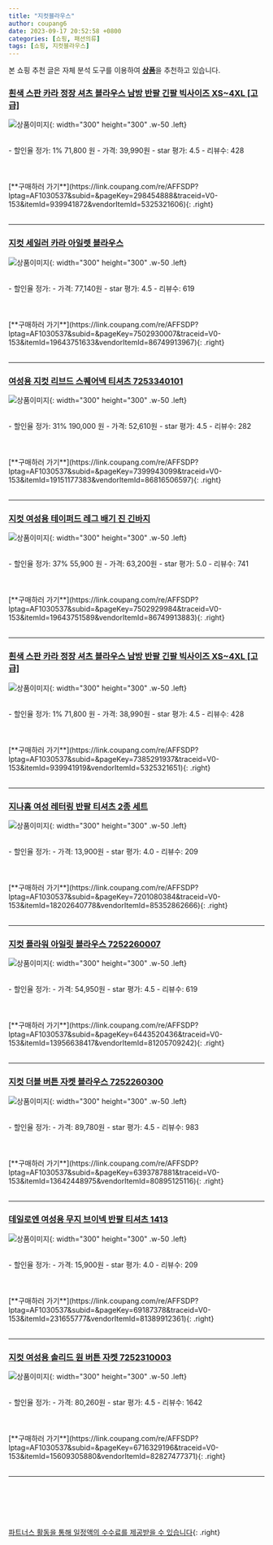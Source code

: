 ```yaml
---
title: "지컷블라우스"
author: coupang6
date: 2023-09-17 20:52:58 +0800
categories: [쇼핑, 패션의류]
tags: [쇼핑, 지컷블라우스]
---
```


본 쇼핑 추천 글은 자체 분석 도구를 이용하여 [**상품**](https://link.coupang.com/a/bao1ui)을 추천하고 있습니다.

### [흰색 스판 카라 정장 셔츠 블라우스 남방 반팔 긴팔 빅사이즈 XS~4XL [고급]](https://link.coupang.com/re/AFFSDP?lptag=AF1030537&subid=&pageKey=298454888&traceid=V0-153&itemId=939941872&vendorItemId=5325321606)

![상품이미지](https://thumbnail7.coupangcdn.com/thumbnails/remote/230x230ex/image/vendor_inventory/0980/4b578667e0162258463be3d269899cc2fbd18384bb5d7397116a8cc94d4e.png){: width="300" height="300" .w-50 .left}


<br>
- 할인율 정가: 1%  71,800   원
- 가격: 39,990원
- star 평가: 4.5
- 리뷰수: 428
<br>
<br>
<br>
<br>
[**구매하러 가기**](https://link.coupang.com/re/AFFSDP?lptag=AF1030537&subid=&pageKey=298454888&traceid=V0-153&itemId=939941872&vendorItemId=5325321606){: .right}
<br>
<br>

---

### [지컷 세일러 카라 아일렛 블라우스](https://link.coupang.com/re/AFFSDP?lptag=AF1030537&subid=&pageKey=7502930007&traceid=V0-153&itemId=19643751633&vendorItemId=86749913967)

![상품이미지](https://thumbnail7.coupangcdn.com/thumbnails/remote/230x230ex/image/retail/images/2023/08/01/11/0/fac38573-951c-4562-9d1e-01fe7deedd09.jpg){: width="300" height="300" .w-50 .left}


<br>
- 할인율 정가: 
- 가격: 77,140원
- star 평가: 4.5
- 리뷰수: 619
<br>
<br>
<br>
<br>
[**구매하러 가기**](https://link.coupang.com/re/AFFSDP?lptag=AF1030537&subid=&pageKey=7502930007&traceid=V0-153&itemId=19643751633&vendorItemId=86749913967){: .right}
<br>
<br>

---

### [여성용 지컷 리브드 스퀘어넥 티셔츠 7253340101](https://link.coupang.com/re/AFFSDP?lptag=AF1030537&subid=&pageKey=7399943099&traceid=V0-153&itemId=19151177383&vendorItemId=86816506597)

![상품이미지](https://thumbnail7.coupangcdn.com/thumbnails/remote/230x230ex/image/retail/images/2023/08/08/10/5/f5e58581-4de7-4b47-a18c-0032e7a9f4b1.jpg){: width="300" height="300" .w-50 .left}


<br>
- 할인율 정가: 31%  190,000   원
- 가격: 52,610원
- star 평가: 4.5
- 리뷰수: 282
<br>
<br>
<br>
<br>
[**구매하러 가기**](https://link.coupang.com/re/AFFSDP?lptag=AF1030537&subid=&pageKey=7399943099&traceid=V0-153&itemId=19151177383&vendorItemId=86816506597){: .right}
<br>
<br>

---

### [지컷 여성용 테이퍼드 레그 배기 진 긴바지](https://link.coupang.com/re/AFFSDP?lptag=AF1030537&subid=&pageKey=7502929984&traceid=V0-153&itemId=19643751589&vendorItemId=86749913883)

![상품이미지](https://thumbnail9.coupangcdn.com/thumbnails/remote/230x230ex/image/retail/images/2023/08/01/11/7/7149579d-a509-47cb-8e41-0282d9fa5a4b.jpg){: width="300" height="300" .w-50 .left}


<br>
- 할인율 정가: 37%  55,900   원
- 가격: 63,200원
- star 평가: 5.0
- 리뷰수: 741
<br>
<br>
<br>
<br>
[**구매하러 가기**](https://link.coupang.com/re/AFFSDP?lptag=AF1030537&subid=&pageKey=7502929984&traceid=V0-153&itemId=19643751589&vendorItemId=86749913883){: .right}
<br>
<br>

---

### [흰색 스판 카라 정장 셔츠 블라우스 남방 반팔 긴팔 빅사이즈 XS~4XL [고급]](https://link.coupang.com/re/AFFSDP?lptag=AF1030537&subid=&pageKey=7385291937&traceid=V0-153&itemId=939941919&vendorItemId=5325321651)

![상품이미지](https://thumbnail6.coupangcdn.com/thumbnails/remote/230x230ex/image/vendor_inventory/9250/bd197b2aefb8fb193540f069fa256aa0a05a133484b5ef067fa211f8c70b.jpg){: width="300" height="300" .w-50 .left}


<br>
- 할인율 정가: 1%  71,800   원
- 가격: 38,990원
- star 평가: 4.5
- 리뷰수: 428
<br>
<br>
<br>
<br>
[**구매하러 가기**](https://link.coupang.com/re/AFFSDP?lptag=AF1030537&subid=&pageKey=7385291937&traceid=V0-153&itemId=939941919&vendorItemId=5325321651){: .right}
<br>
<br>

---

### [지나홈 여성 레터링 반팔 티셔츠 2종 세트](https://link.coupang.com/re/AFFSDP?lptag=AF1030537&subid=&pageKey=7201080384&traceid=V0-153&itemId=18202640778&vendorItemId=85352862666)

![상품이미지](https://thumbnail9.coupangcdn.com/thumbnails/remote/230x230ex/image/vendor_inventory/615e/3b1afa308c2908ad2816cc23d2b6cad9af338de72f939b7c4f60321d2c5c.jpg){: width="300" height="300" .w-50 .left}


<br>
- 할인율 정가: 
- 가격: 13,900원
- star 평가: 4.0
- 리뷰수: 209
<br>
<br>
<br>
<br>
[**구매하러 가기**](https://link.coupang.com/re/AFFSDP?lptag=AF1030537&subid=&pageKey=7201080384&traceid=V0-153&itemId=18202640778&vendorItemId=85352862666){: .right}
<br>
<br>

---

### [지컷 플라워 아일릿 블라우스 7252260007](https://link.coupang.com/re/AFFSDP?lptag=AF1030537&subid=&pageKey=6443520436&traceid=V0-153&itemId=13956638417&vendorItemId=81205709242)

![상품이미지](https://thumbnail9.coupangcdn.com/thumbnails/remote/230x230ex/image/rs_quotation_api/utaubqtn/ffd62958d97a4ee1bbe581b5f0b4f9d7.jpg){: width="300" height="300" .w-50 .left}


<br>
- 할인율 정가: 
- 가격: 54,950원
- star 평가: 4.5
- 리뷰수: 619
<br>
<br>
<br>
<br>
[**구매하러 가기**](https://link.coupang.com/re/AFFSDP?lptag=AF1030537&subid=&pageKey=6443520436&traceid=V0-153&itemId=13956638417&vendorItemId=81205709242){: .right}
<br>
<br>

---

### [지컷 더블 버튼 자켓 블라우스 7252260300](https://link.coupang.com/re/AFFSDP?lptag=AF1030537&subid=&pageKey=6393787881&traceid=V0-153&itemId=13642448975&vendorItemId=80895125116)

![상품이미지](https://thumbnail10.coupangcdn.com/thumbnails/remote/230x230ex/image/rs_quotation_api/rmjnudry/6856c307111c424d8f3e867fa7c78eda.jpg){: width="300" height="300" .w-50 .left}


<br>
- 할인율 정가: 
- 가격: 89,780원
- star 평가: 4.5
- 리뷰수: 983
<br>
<br>
<br>
<br>
[**구매하러 가기**](https://link.coupang.com/re/AFFSDP?lptag=AF1030537&subid=&pageKey=6393787881&traceid=V0-153&itemId=13642448975&vendorItemId=80895125116){: .right}
<br>
<br>

---

### [데일로엔 여성용 무지 브이넥 반팔 티셔츠 1413](https://link.coupang.com/re/AFFSDP?lptag=AF1030537&subid=&pageKey=69187378&traceid=V0-153&itemId=231655777&vendorItemId=81389912361)

![상품이미지](https://thumbnail10.coupangcdn.com/thumbnails/remote/230x230ex/image/vendor_inventory/1ca1/aac39fdc91086f53490a466e12e826a44e4834d8f72b08b476b9a5410d0d.jpg){: width="300" height="300" .w-50 .left}


<br>
- 할인율 정가: 
- 가격: 15,900원
- star 평가: 4.0
- 리뷰수: 209
<br>
<br>
<br>
<br>
[**구매하러 가기**](https://link.coupang.com/re/AFFSDP?lptag=AF1030537&subid=&pageKey=69187378&traceid=V0-153&itemId=231655777&vendorItemId=81389912361){: .right}
<br>
<br>

---

### [지컷 여성용 솔리드 원 버튼 자켓 7252310003](https://link.coupang.com/re/AFFSDP?lptag=AF1030537&subid=&pageKey=6716329196&traceid=V0-153&itemId=15609305880&vendorItemId=82827477371)

![상품이미지](https://thumbnail9.coupangcdn.com/thumbnails/remote/230x230ex/image/retail/images/2022/08/18/15/2/8689b485-9531-4473-9f86-7dcbe9197358.jpg){: width="300" height="300" .w-50 .left}


<br>
- 할인율 정가: 
- 가격: 80,260원
- star 평가: 4.5
- 리뷰수: 1642
<br>
<br>
<br>
<br>
[**구매하러 가기**](https://link.coupang.com/re/AFFSDP?lptag=AF1030537&subid=&pageKey=6716329196&traceid=V0-153&itemId=15609305880&vendorItemId=82827477371){: .right}
<br>
<br>

---
<br><br><br><br><br> [파트너스 활동을 통해 일정액의 수수료를 제공받을 수 있습니다](https://link.coupang.com/a/bao1ui){: .right}